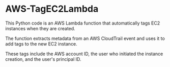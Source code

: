 # AWS-TagEC2Lambda
This Python code is an AWS Lambda function that automatically tags EC2 instances when they are created. 

The function extracts metadata from an AWS CloudTrail event and uses it to add tags to the new EC2 instance. 

These tags include the AWS account ID, the user who initiated the instance creation, and the user's principal ID.
